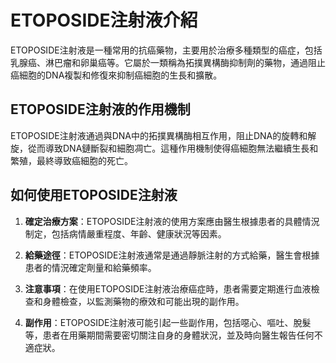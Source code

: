 # ETOPOSIDE注射液介紹
ETOPOSIDE注射液是一種常用的抗癌藥物，主要用於治療多種類型的癌症，包括乳腺癌、淋巴瘤和卵巢癌等。它屬於一類稱為拓撲異構酶抑制劑的藥物，通過阻止癌細胞的DNA複製和修復來抑制癌細胞的生長和擴散。
## ETOPOSIDE注射液的作用機制
ETOPOSIDE注射液通過與DNA中的拓撲異構酶相互作用，阻止DNA的旋轉和解旋，從而導致DNA鏈斷裂和細胞凋亡。這種作用機制使得癌細胞無法繼續生長和繁殖，最終導致癌細胞的死亡。
## 如何使用ETOPOSIDE注射液
1. **確定治療方案**：ETOPOSIDE注射液的使用方案應由醫生根據患者的具體情況制定，包括病情嚴重程度、年齡、健康狀況等因素。
2. **給藥途徑**：ETOPOSIDE注射液通常是通過靜脈注射的方式給藥，醫生會根據患者的情況確定劑量和給藥頻率。
3. **注意事項**：在使用ETOPOSIDE注射液治療癌症時，患者需要定期進行血液檢查和身體檢查，以監測藥物的療效和可能出現的副作用。
4. **副作用**：ETOPOSIDE注射液可能引起一些副作用，包括噁心、嘔吐、脫髮等，患者在用藥期間需要密切關注自身的身體狀況，並及時向醫生報告任何不適症狀。